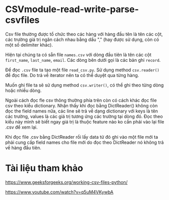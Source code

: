 # CSVmodule-read-write-parse-csvfiles
Csv file thường được tổ chức theo các hàng với hàng đầu tên là tên các cột, các trường giá trị ngăn cách nhau bằng dấu "," (hay được sử dụng, còn có một số delimiter khác).

Hiện tại chúng ta có sẵn file `names.csv` với dòng đầu tiên là tên các cột `first_name`, `last_name`, `email`. Các dòng bên dưới gọi là các bản ghi `record`.

Để đọc `.csv` file ta tạo một file `read_csv.py`. Sử dụng method `csv.reader()` để đọc file. Do trả về iterator nên ta có thể duyệt qua từng hàng.

Muốn ghi file ta sẽ sử dụng method `csv.writer()`, có thể ghi theo từng dòng hoặc nhiều dòng.

Ngoài cách đọc fle csv thông thường phía trên còn có cách khác đọc file csv theo kiểu dictionary. 
Nhận thấy khi đọc bằng DictReader() không còn đọc the field names nữa, các line sẽ trả về dạng dictionary với keys là tên các trường, values là các giá trị tương ứng các trường tại dòng đó. Đọc theo kiểu này mình sẽ biết ngay giá trị là thuộc feature nào ko cần phải vào lại file .csv để xem lại.

Khi đọc file .csv bằng DictReader rồi lấy data từ đó ghi vào một file mới ta phải cung cấp field names cho file mới do đọc theo DictReader nó không trả về hàng đầu tiên.

# Tài liệu tham khảo
https://www.geeksforgeeks.org/working-csv-files-python/

https://www.youtube.com/watch?v=q5uM4VKywbA
